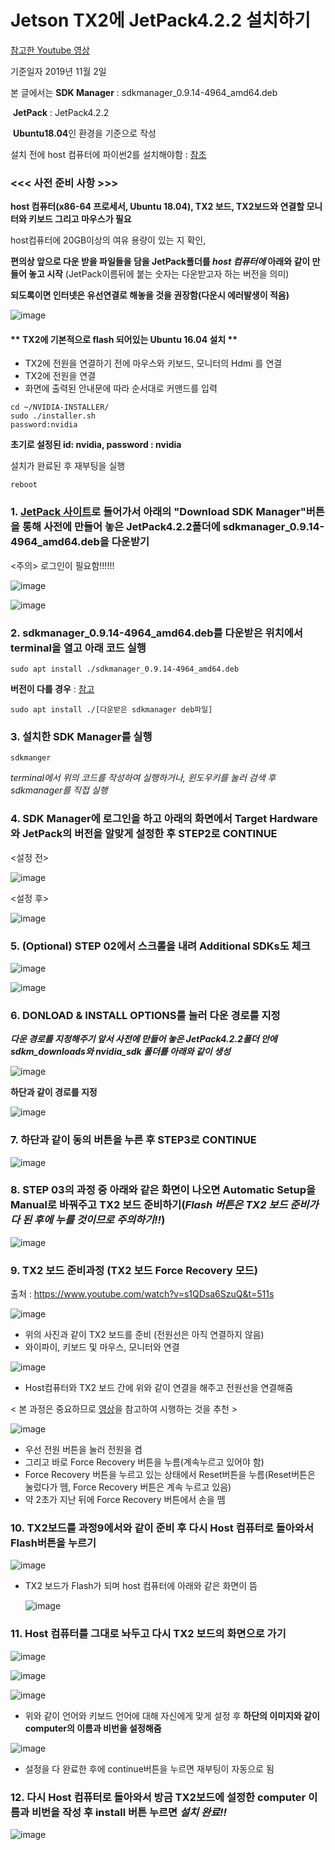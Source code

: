 # Jetson TX2에 JetPack4.2.2 설치하기

[참고한 Youtube 영상](https://www.youtube.com/watch?v=s1QDsa6SzuQ&t=160s)

기준일자 2019년 11월 2일

본 글에서는 **SDK Manager** : sdkmanager_0.9.14-4964_amd64.deb 

​					**JetPack** : JetPack4.2.2

​					**Ubuntu18.04**인 환경을 기준으로 작성 

설치 전에 host 컴퓨터에 파이썬2를 설치해야함 : [참조](https://tecadmin.net/install-python-2-7-on-ubuntu-and-linuxmint/)

### <<< 사전 준비 사항 >>>

**host 컴퓨터(x86-64 프로세서, Ubuntu 18.04), TX2 보드, TX2보드와 연결할 모니터와 키보드 그리고 마우스가 필요**

host컴퓨터에 20GB이상의 여유 용량이 있는 지 확인,

**편의상 앞으로 다운 받을 파일들을 담을 JetPack폴더를 *host 컴퓨터에* 아래와 같이 만들어 놓고 시작** (JetPack이름뒤에 붙는 숫자는 다운받고자 하는 버전을 의미)

**되도록이면 인터넷은 유선연결로 해놓을 것을 권장함(다운시 에러발생이 적음)**

![image](https://user-images.githubusercontent.com/33410490/67855651-29e2cf00-fb56-11e9-9dfa-5e4d17685f3d.png)



#### ** TX2에 기본적으로 flash 되어있는 Ubuntu 16.04 설치 **

- TX2에 전원을 연결하기 전에 마우스와 키보드, 모니터의 Hdmi 를 연결
- TX2에 전원을 연결
- 화면에 출력된 안내문에 따라 순서대로 커맨드를 입력

```
cd ~/NVIDIA-INSTALLER/
sudo ./installer.sh
password:nvidia
```



**초기로 설정된 id: nvidia, password : nvidia**

설치가 완료된 후 재부팅을 실행

```
reboot
```



### 1. [JetPack 사이트](https://developer.nvidia.com/embedded/jetpack)로 들어가서 아래의 "Download SDK Manager"버튼을 통해 사전에 만들어 놓은 JetPack4.2.2폴더에 sdkmanager_0.9.14-4964_amd64.deb을 다운받기

<주의> 로그인이 필요함!!!!!!

![image](https://user-images.githubusercontent.com/33410490/67855034-00757380-fb55-11e9-85a0-c6260c7c63df.png)

![image](https://user-images.githubusercontent.com/33410490/67856423-d96c7100-fb57-11e9-9576-f4fd3525e453.png)



### 2. sdkmanager_0.9.14-4964_amd64.deb를 다운받은 위치에서 terminal을 열고 아래 코드 실행

```
sudo apt install ./sdkmanager_0.9.14-4964_amd64.deb
```

**버전이 다를 경우** :  [참고](https://docs.nvidia.com/sdk-manager/download-run-sdkm/index.html#download-run)

```
sudo apt install ./[다운받은 sdkmanager deb파일]
```



### 3. 설치한 SDK Manager를 실행

```
sdkmanger
```

*terminal에서 위의 코드를 작성하여 실행하거나, 윈도우키를 눌러 검색 후 sdkmanager를 직접 실행*



### 4. SDK Manager에 로그인을 하고 아래의 화면에서 Target Hardware와 JetPack의 버전을 알맞게 설정한 후 STEP2로 CONTINUE

<설정 전>

![image](https://user-images.githubusercontent.com/33410490/67857793-040bf900-fb5b-11e9-8212-a94376970054.png)



<설정 후>

![image](https://user-images.githubusercontent.com/33410490/67857835-1dad4080-fb5b-11e9-89ef-cc9665684948.png)





### 5. (Optional) STEP 02에서 스크롤을 내려 Additional SDKs도 체크

![image](https://user-images.githubusercontent.com/33410490/67857931-58af7400-fb5b-11e9-9cd5-6ea81820dae3.png)

![image](https://user-images.githubusercontent.com/33410490/67858049-9a401f00-fb5b-11e9-905d-61bb44ebd826.png)





### 6. DONLOAD & INSTALL OPTIONS를 눌러 다운 경로를 지정

***다운 경로를 지정해주기 앞서 사전에 만들어 놓은 JetPack4.2.2폴더 안에 sdkm_downloads와 nvidia_sdk 폴더를 아래와 같이 생성***

![image](https://user-images.githubusercontent.com/33410490/67858244-22bebf80-fb5c-11e9-89cb-861d0836b1b4.png)



**하단과 같이 경로를 지정**

![image](https://user-images.githubusercontent.com/33410490/67858724-361e5a80-fb5d-11e9-9907-b7c56587cd40.png)





### 7. 하단과 같이 동의 버튼을 누른 후 STEP3로 CONTINUE

![image](https://user-images.githubusercontent.com/33410490/67999237-c7491a80-fc9e-11e9-8a35-d2ba063ce77b.png)





### 8. STEP 03의 과정 중 아래와 같은 화면이 나오면 Automatic Setup을 Manual로 바꿔주고 TX2 보드 준비하기(*Flash 버튼은 TX2 보드 준비가 다 된 후에 누를 것이므로 주의하기!!*)

![image](https://user-images.githubusercontent.com/33410490/68450686-3d192d00-022f-11ea-8765-e540e57f9e1f.png)





### 9. TX2 보드 준비과정 (TX2 보드 Force Recovery 모드)

 출처 : https://www.youtube.com/watch?v=s1QDsa6SzuQ&t=511s

![image](https://user-images.githubusercontent.com/33410490/68451477-448e0580-0232-11ea-8962-a41be03862a6.png)

- 위의 사진과 같이 TX2 보드를 준비 (전원선은 아직 연결하지 않음)
- 와이파이, 키보드 및 마우스, 모니터와 연결



![image](https://user-images.githubusercontent.com/33410490/68451309-9bdfa600-0231-11ea-8a51-02c0146ba0fe.png)

- Host컴퓨터와 TX2 보드 간에 위와 같이 연결을 해주고 전원선을 연결해줌



< 본 과정은 중요하므로 [영상](https://www.youtube.com/watch?v=s1QDsa6SzuQ&t=511s)을 참고하여 시행하는 것을 추천 >

![image](https://user-images.githubusercontent.com/33410490/68451905-042f8700-0234-11ea-906e-324ecae7d70c.png)

- 우선 전원 버튼을 눌러 전원을 켬
- 그리고 바로 Force Recovery 버튼을 누름(계속누르고 있어야 함)
- Force Recovery 버튼을 누르고 있는 상태에서 Reset버튼을 누름(Reset버튼은 눌렀다가 뗌, Force Recovery 버튼은 계속 누르고 있음)
- 약 2초가 지난 뒤에 Force Recovery 버튼에서 손을 뗌





### 10. TX2보드를 과정9에서와 같이 준비 후 다시 Host 컴퓨터로 돌아와서 Flash버튼을 누르기

![image](https://user-images.githubusercontent.com/33410490/68452761-d992fd80-0236-11ea-8de0-cc2fea5bdc48.png)

- TX2 보드가 Flash가 되며 host 컴퓨터에 아래와 같은 화면이 뜸

  ![image](https://user-images.githubusercontent.com/33410490/68452929-52925500-0237-11ea-8428-160069ec0d73.png)





### 11. Host 컴퓨터를 그대로 놔두고 다시 TX2 보드의 화면으로 가기

![image](https://user-images.githubusercontent.com/33410490/68453071-d9dfc880-0237-11ea-84df-f042d69fb160.png)

![image](https://user-images.githubusercontent.com/33410490/68453144-1e6b6400-0238-11ea-8c3c-71ac256ca57b.png)

![image](https://user-images.githubusercontent.com/33410490/68453154-2925f900-0238-11ea-91f7-9b5a734096ea.png)

- 위와 같이 언어와 키보드 언어에 대해 자신에게 맞게 설정 후 **하단의 이미지와 같이 computer의 이름과 비번을 설정해줌**

![image](https://user-images.githubusercontent.com/33410490/68453188-37741500-0238-11ea-88d3-bbca1309e5fd.png)

- 설정을 다 완료한 후에 continue버튼을 누르면 재부팅이 자동으로 됨



### 12.  다시 Host 컴퓨터로 돌아와서 방금 TX2보드에 설정한 computer 이름과 비번을 작성 후 install 버튼 누르면 *설치 완료!!*

![image](https://user-images.githubusercontent.com/33410490/68452929-52925500-0237-11ea-8428-160069ec0d73.png)

